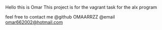 Hello this is Omar 
This project is for the vagrant task for the alx program 


feel free to contact me @github OMAARRZZ
@email omar662002@hotmail.com

